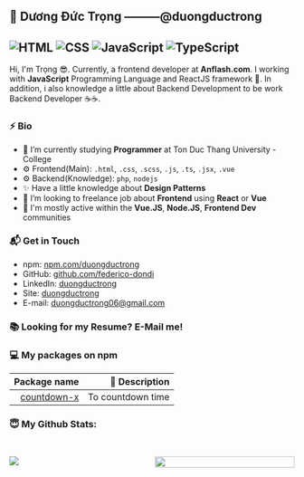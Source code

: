 ## 👋 Dương Đức Trọng ———@duongductrong
![HTML](https://img.shields.io/badge/HTML-Expert-orange)
![CSS](https://img.shields.io/badge/CSS-Expert-blue)
![JavaScript](https://img.shields.io/badge/JavaScript-Expert-yellow)
![TypeScript](https://img.shields.io/badge/TypeScript-Knowledge-lightgrey)
---

Hi, I'm Trọng 😎. Currently, a frontend developer at **Anflash.com**. I working with **JavaScript** Programming Language and ReactJS framework 🤩. In addition, i also knowledge a little about Backend Development to be work Backend Developer ☕️☕️.

### ⚡ Bio
- 🔭 I’m currently studying **Programmer** at Ton Duc Thang University - College
- ⚙️ Frontend(Main): `.html`, `.css`, `.scss`, `.js`, `.ts`, `.jsx`, `.vue`
- ⚙️ Backend(Knowledge): `php`, `nodejs`
- ✨ Have a little knowledge about **Design Patterns**
- 👯 I’m looking to freelance job about **Frontend** using **React** or **Vue**
- 💬 I'm mostly active within the **Vue.JS**, **Node.JS**, **Frontend Dev** communities

### 📬 Get in Touch

- npm: [npm.com/duongductrong][npm]
- GitHub: [github.com/federico-dondi][github]
- LinkedIn: [duongductrong][linkedin]
- Site: [duongductrong][site]
- E-mail: duongductrong06@gmail.com

### 📚 Looking for my Resume? E-Mail me!

### 💻 My packages on npm

| **Package name**    | 🚀 **Description** |
|------------:|-------------------:|
| [countdown-x][countdown] | To countdown time|


### <summary> 😇 <b>My Github Stats</b>: </summary>
<br>
<p align = "center" style="display:flex">
  <img style="flex: 1" src = "https://github-readme-stats.vercel.app/api?username=duongductrong&show_icons=true&theme=radical&line_height=27">
  <img style="margin-left: 10px; flex: 1; height: 100%" src = "https://github-readme-stats.vercel.app/api/top-langs/?username=duongductrong&hide=css,html&theme=radical&layout=compact">
</p>

[npm]: https://www.npmjs.com/~duongductrong
[github]: https://github.com/duongductrong
[site]: https://react-portfolio.duongductrong.vercel.app/
[linkedin]: https://linkedin.com/in/duongductrong

[countdown]: https://www.npmjs.com/package/countdown-x